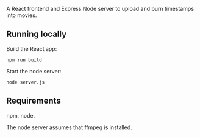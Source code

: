 A React frontend and Express Node server to upload and burn timestamps into movies.

## Running locally

Build the React app:

```
npm run build
```

Start the node server:

```
node server.js
```

## Requirements

npm, node.

The node server assumes that ffmpeg is installed.
